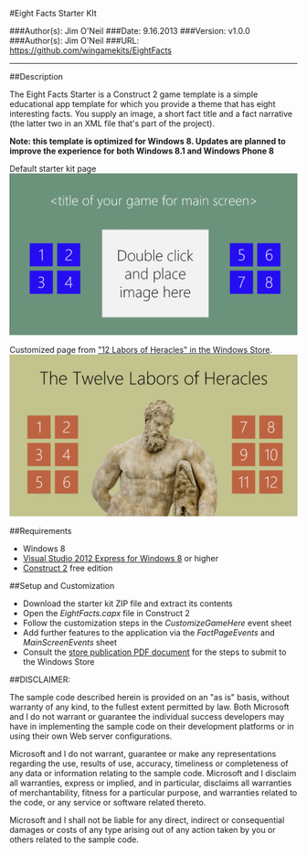 #Eight Facts Starter KIt

###Author(s): Jim O'Neil
###Date: 9.16.2013
###Version: v1.0.0
###Author(s): Jim O'Neil
###URL: https://github.com/wingamekits/EightFacts

----------
##Description

The Eight Facts Starter is a Construct 2 game template is a simple educational app template for which you provide a theme that has eight interesting facts. You supply an image, a short fact title and a fact narrative (the latter two in an XML file that's part of the project).

**Note: this template is optimized for Windows 8. Updates are planned to improve the experience for both Windows 8.1 and Windows Phone 8** 

Default starter kit page
![Template](8facts.png)

Customized page from ["12 Labors of Heracles" in the Windows Store][4].
![Completed application](8facts2.png)


##Requirements

 - Windows 8
 - [Visual Studio 2012 Express for Windows 8][1] or higher
 - [Construct 2][1] free edition
 

##Setup and Customization
 - Download the starter kit ZIP file and extract its contents
 - Open the *EightFacts.capx* file in Construct 2
 - Follow the customization steps in the *CustomizeGameHere* event sheet
 - Add further features to the application via the *FactPageEvents* and *MainScreenEvents* sheet
 - Consult the [store publication PDF document][3] for the steps to submit to the Windows Store

##DISCLAIMER: 

The sample code described herein is provided on an "as is" basis, without warranty of any kind, to the fullest extent permitted by law. Both Microsoft and I do not warrant or guarantee the individual success developers may have in implementing the sample code on their development platforms or in using their own Web server configurations. 

Microsoft and I do not warrant, guarantee or make any representations regarding the use, results of use, accuracy, timeliness or completeness of any data or information relating to the sample code. Microsoft and I disclaim all warranties, express or implied, and in particular, disclaims all warranties of merchantability, fitness for a particular purpose, and warranties related to the code, or any service or software related thereto. 

Microsoft and I shall not be liable for any direct, indirect or consequential damages or costs of any type arising out of any action taken by you or others related to the sample code.

 
[1]:http://www.microsoft.com/visualstudio/eng/products/visual-studio-express-for-windows-8 "Visual Studio 2012 Express for Windows 8"
[2]:http://scirra.com/construct2
[3]:https://github.com/jimoneil/Construct-2/blob/master/Scirra2Store.pdf?raw=true
[4]:http://apps.microsoft.com/windows/en-US/app/the-twelve-labors-of-heracles/21df58e4-8827-450b-bb9e-6686ad94d105
